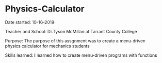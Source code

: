 # Physics-Calculator
Date started: 10-16-2019

Teacher and School: Dr.Tyson McMillan at Tarrant County College

Purpose: The purpose of this assgnment was to create a menu-driven physics calculator for mechanics students

Skills learned: I learned how to create menu-driven programs with functions
